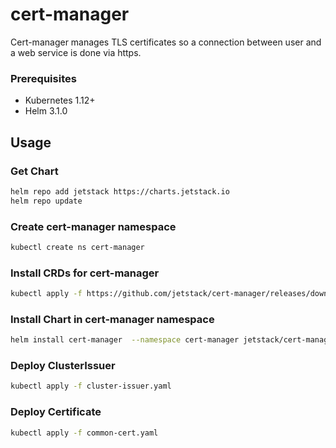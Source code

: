 # cert-manager

Cert-manager manages TLS certificates so a connection between user and a web service is done via https.

### Prerequisites

-   Kubernetes 1.12+
-   Helm 3.1.0

## Usage

### Get Chart

```bash
helm repo add jetstack https://charts.jetstack.io
helm repo update
```

### Create cert-manager namespace
```bash
kubectl create ns cert-manager
```

### Install CRDs for cert-manager 
```bash
kubectl apply -f https://github.com/jetstack/cert-manager/releases/download/v1.4.0/cert-manager.crds.yaml
```

### Install Chart in cert-manager namespace
```bash
helm install cert-manager  --namespace cert-manager jetstack/cert-manager
```

### Deploy ClusterIssuer
```bash
kubectl apply -f cluster-issuer.yaml 
```
### Deploy Certificate
```bash
kubectl apply -f common-cert.yaml 
```
